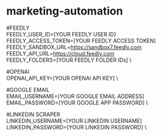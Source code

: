 # marketing-automation

#FEEDLY \
FEEDLY_USER_ID=[YOUR FEEDLY USER ID] \
FEEDLY_ACCESS_TOKEN=[YOUR FEEDLY ACCESS TOKEN] \
FEEDLY_SANDBOX_URL=https://sandbox7.feedly.com \
FEEDLY_API_URL=https://cloud.feedly.com \
FEEDLY_FOLDERS=[YOUR FEEDLY FOLDER IDs]  \

#OPENAI \
OPENAI_API_KEY=[YOUR OPENAI API KEY] \

#GOOGLE EMAIL \
EMAIL_USERNAME=[YOUR GOOGLE EMAIL ADDRESS] \
EMAIL_PASSWORD=[YOUR GOOGLE APP PASSWORD] \

#LINKEDIN SCRAPER \
LINKEDIN_USERNAME=[YOUR LINKEDIN USERNAME] \
LINKEDIN_PASSWORD=[YOUR LINKEDIN PASSWORD] \

